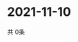 # 2021-11-10
  共 0条

  <!-- BEGIN -->
  <!-- 最后更新时间Wed Nov 10 2021 11:02:44 GMT+0000 (Coordinated Universal Time) -->
  
  <!-- END -->
  
  
